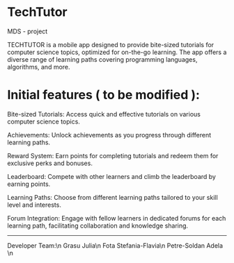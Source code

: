 # TechTutor
MDS - project


TECHTUTOR is a mobile app designed to provide bite-sized tutorials for computer science topics, optimized for on-the-go learning. The app offers a diverse range of learning paths covering programming languages, algorithms, and more.

# Initial features ( to be modified ):

Bite-sized Tutorials: Access quick and effective tutorials on various computer science topics.

Achievements: Unlock achievements as you progress through different learning paths.

Reward System: Earn points for completing tutorials and redeem them for exclusive perks and bonuses.

Leaderboard: Compete with other learners and climb the leaderboard by earning points.

Learning Paths: Choose from different learning paths tailored to your skill level and interests.

Forum Integration: Engage with fellow learners in dedicated forums for each learning path, facilitating collaboration and knowledge sharing.



***
Developer Team:\n
  Grasu Julia\n
  Fota Stefania-Flavia\n
  Petre-Soldan Adela \n
